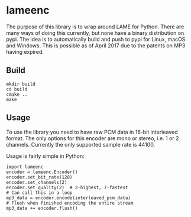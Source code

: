 lameenc
=======

The purpose of this library is to wrap around LAME for Python.
There are many ways of doing this currently, but none have a
binary distribution on pypi.  The idea is to automatically build
and push to pypi for Linux, macOS and Windows.  This is possible
as of April 2017 due to the patents on MP3 having expired.

Build
-----

```
mkdir build
cd build
cmake ..
make
```

Usage
-----

To use the library you need to have raw PCM data in 16-bit
interleaved format.  The only options for this encoder are
mono or stereo, i.e. 1 or 2 channels.  Currently the only
supported sample rate is 44100.

Usage is fairly simple in Python:

```
import lameenc
encoder = lameenc.Encoder()
encoder.set_bit_rate(128)
encoder.set_channels(2)
encoder.set_quality(2)  # 2-highest, 7-fastest
# Can call this in a loop
mp3_data = encoder.encode(interleaved_pcm_data)
# Flush when finished encoding the entire stream
mp3_data += encoder.flush()
```

